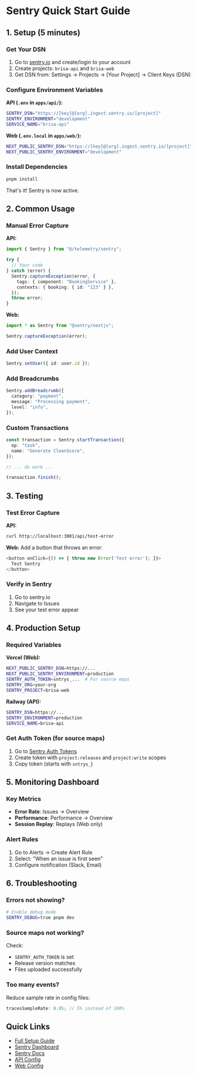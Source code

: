 # Sentry Quick Start Guide

## 1. Setup (5 minutes)

### Get Your DSN

1. Go to [sentry.io](https://sentry.io) and create/login to your account
2. Create projects: `brisa-api` and `brisa-web`
3. Get DSN from: Settings → Projects → [Your Project] → Client Keys (DSN)

### Configure Environment Variables

**API (`.env` in `apps/api/`):**

```bash
SENTRY_DSN="https://[key]@[org].ingest.sentry.io/[project]"
SENTRY_ENVIRONMENT="development"
SERVICE_NAME="brisa-api"
```

**Web (`.env.local` in `apps/web/`):**

```bash
NEXT_PUBLIC_SENTRY_DSN="https://[key]@[org].ingest.sentry.io/[project]"
NEXT_PUBLIC_SENTRY_ENVIRONMENT="development"
```

### Install Dependencies

```bash
pnpm install
```

That's it! Sentry is now active.

## 2. Common Usage

### Manual Error Capture

**API:**

```typescript
import { Sentry } from "@/telemetry/sentry";

try {
  // Your code
} catch (error) {
  Sentry.captureException(error, {
    tags: { component: "BookingService" },
    contexts: { booking: { id: "123" } },
  });
  throw error;
}
```

**Web:**

```typescript
import * as Sentry from "@sentry/nextjs";

Sentry.captureException(error);
```

### Add User Context

```typescript
Sentry.setUser({ id: user.id });
```

### Add Breadcrumbs

```typescript
Sentry.addBreadcrumb({
  category: "payment",
  message: "Processing payment",
  level: "info",
});
```

### Custom Transactions

```typescript
const transaction = Sentry.startTransaction({
  op: "task",
  name: "Generate CleanScore",
});

// ... do work ...

transaction.finish();
```

## 3. Testing

### Test Error Capture

**API:**

```bash
curl http://localhost:3001/api/test-error
```

**Web:**
Add a button that throws an error:

```typescript
<button onClick={() => { throw new Error('Test error'); }}>
  Test Sentry
</button>
```

### Verify in Sentry

1. Go to sentry.io
2. Navigate to Issues
3. See your test error appear

## 4. Production Setup

### Required Variables

**Vercel (Web):**

```bash
NEXT_PUBLIC_SENTRY_DSN=https://...
NEXT_PUBLIC_SENTRY_ENVIRONMENT=production
SENTRY_AUTH_TOKEN=sntrys_...  # For source maps
SENTRY_ORG=your-org
SENTRY_PROJECT=brisa-web
```

**Railway (API):**

```bash
SENTRY_DSN=https://...
SENTRY_ENVIRONMENT=production
SERVICE_NAME=brisa-api
```

### Get Auth Token (for source maps)

1. Go to [Sentry Auth Tokens](https://sentry.io/settings/account/api/auth-tokens/)
2. Create token with `project:releases` and `project:write` scopes
3. Copy token (starts with `sntrys_`)

## 5. Monitoring Dashboard

### Key Metrics

- **Error Rate**: Issues → Overview
- **Performance**: Performance → Overview
- **Session Replay**: Replays (Web only)

### Alert Rules

1. Go to Alerts → Create Alert Rule
2. Select: "When an issue is first seen"
3. Configure notification (Slack, Email)

## 6. Troubleshooting

### Errors not showing?

```bash
# Enable debug mode
SENTRY_DEBUG=true pnpm dev
```

### Source maps not working?

Check:

- `SENTRY_AUTH_TOKEN` is set
- Release version matches
- Files uploaded successfully

### Too many events?

Reduce sample rate in config files:

```typescript
tracesSampleRate: 0.05; // 5% instead of 100%
```

## Quick Links

- [Full Setup Guide](./SENTRY_SETUP.md)
- [Sentry Dashboard](https://sentry.io)
- [Sentry Docs](https://docs.sentry.io)
- [API Config](../apps/api/src/telemetry/sentry.ts)
- [Web Config](../apps/web/sentry.client.config.ts)
